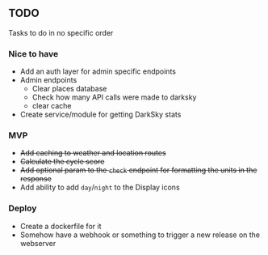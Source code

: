 ## TODO

Tasks to do in no specific order

### Nice to have

- Add an auth layer for admin specific endpoints
- Admin endpoints
  - Clear places database
  - Check how many API calls were made to darksky
  - clear cache
- Create service/module for getting DarkSky stats

### MVP

- ~~Add caching to weather and location routes~~
- ~~Calculate the cycle score~~
- ~~Add optional param to the `check` endpoint for formatting the units in the response~~
- Add ability to add `day`/`night` to the Display icons

### Deploy

- Create a dockerfile for it
- Somehow have a webhook or something to trigger a new release on the webserver

